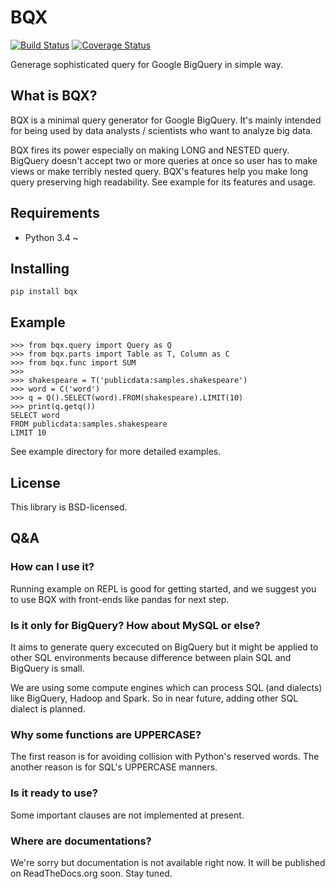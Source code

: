 BQX
=====
[![Build Status](https://travis-ci.org/fuller-inc/bqx.svg?branch=master)](https://travis-ci.org/fuller-inc/bqx)
[![Coverage Status](https://coveralls.io/repos/fuller-inc/bqx/badge.svg?branch=master&service=github)](https://coveralls.io/github/fuller-inc/bqx?branch=master)


Generage sophisticated query for Google BigQuery in simple way.


## What is BQX?
BQX is a minimal query generator for Google BigQuery.
It's mainly intended for being used by data analysts / scientists
who want to analyze big data.

BQX fires its power especially on making LONG and NESTED query.
BigQuery doesn't accept two or more queries at once so
user has to make views or make terribly nested query.
BQX's features help you make long query preserving high readability.
See example for its features and usage.


## Requirements
 - Python 3.4 ~


## Installing
    pip install bqx


## Example
    >>> from bqx.query import Query as Q
    >>> from bqx.parts import Table as T, Column as C
    >>> from bqx.func import SUM
    >>>
    >>> shakespeare = T('publicdata:samples.shakespeare')
    >>> word = C('word')
    >>> q = Q().SELECT(word).FROM(shakespeare).LIMIT(10)
    >>> print(q.getq())
    SELECT word
    FROM publicdata:samples.shakespeare
    LIMIT 10

See example directory for more detailed examples.


## License
This library is BSD-licensed.


## Q&A

### How can I use it?
Running example on REPL is good for getting started,
and we suggest you to use BQX with front-ends like pandas for next step.



### Is it only for BigQuery? How about MySQL or else?
It aims to generate query excecuted on BigQuery but it might be
applied to other SQL environments because
difference between plain SQL and BigQuery is small.

We are using some compute engines which can process SQL
(and dialects) like BigQuery, Hadoop and Spark.
So in near future, adding other SQL dialect is planned.


### Why some functions are UPPERCASE?
The first reason is for avoiding collision with Python's reserved words.
The another reason is for SQL's UPPERCASE manners.


### Is it ready to use?
Some important clauses are not implemented at present. 


### Where are documentations?
We're sorry but documentation is not available right now.
It will be published on ReadTheDocs.org soon. Stay tuned.
